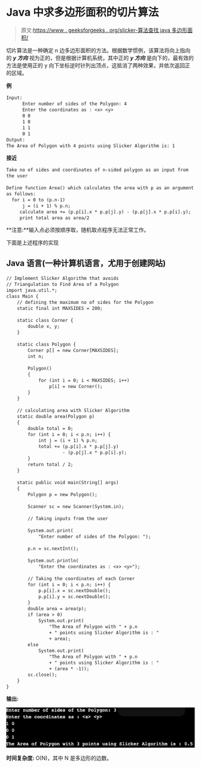 # Java 中求多边形面积的切片算法

> 原文:[https://www . geeksforgeeks . org/slicker-算法查找 java 多边形面积/](https://www.geeksforgeeks.org/slicker-algorithm-to-find-the-area-of-a-polygon-in-java/)

切片算法是一种确定 n 边多边形面积的方法。根据数学惯例，该算法将向上指向的 ***y 方向*** 视为正的，但是根据计算机系统，其中正的 ***y 方向*** 是向下的，最有效的方法是使用正的 y 向下坐标逆时针列出顶点，这抵消了两种效果，并依次返回正的区域。

**例**

```
Input:
      Enter number of sides of the Polygon: 4
      Enter the coordinates as : <x> <y>
      0 0
      1 0
      1 1
      0 1
Output:
The Area of Polygon with 4 points using Slicker Algorithm is: 1      
```

**接近**

```
Take no of sides and coordinates of n-sided polygon as an input from the user

Define function Area() which calculates the area with p as an argument as follows:
  for i = 0 to (p.n-1)
      j = (i + 1) % p.n;
     calculate area += (p.p[i].x * p.p[j].y) - (p.p[j].x * p.p[i].y);
     print total area as area/2

```

**注意:**输入点必须按顺序取，随机取点程序无法正常工作。

下面是上述程序的实现

## Java 语言(一种计算机语言，尤用于创建网站)

```
// Implement Slicker Algorithm that avoids
// Triangulation to Find Area of a Polygon
import java.util.*;
class Main {
    // defining the maximum no of sides for the Polygon
    static final int MAXSIDES = 200;

    static class Corner {
        double x, y;
    }

    static class Polygon {
        Corner p[] = new Corner[MAXSIDES];
        int n;

        Polygon()
        {
            for (int i = 0; i < MAXSIDES; i++)
                p[i] = new Corner();
        }
    }

    // calculating area with Slicker Algorithm
    static double area(Polygon p)
    {
        double total = 0;
        for (int i = 0; i < p.n; i++) {
            int j = (i + 1) % p.n;
            total += (p.p[i].x * p.p[j].y)
                     - (p.p[j].x * p.p[i].y);
        }
        return total / 2;
    }

    static public void main(String[] args)
    {
        Polygon p = new Polygon();

        Scanner sc = new Scanner(System.in);

        // Taking inputs from the user

        System.out.print(
            "Enter number of sides of the Polygon: ");

        p.n = sc.nextInt();

        System.out.println(
            "Enter the coordinates as : <x> <y>");

        // Taking the coordinates of each Corner
        for (int i = 0; i < p.n; i++) {
            p.p[i].x = sc.nextDouble();
            p.p[i].y = sc.nextDouble();
        }
        double area = area(p);
        if (area > 0)
            System.out.print(
                "The Area of Polygon with " + p.n
                + " points using Slicker Algorithm is : "
                + area);
        else
            System.out.print(
                "The Area of Polygon with " + p.n
                + " points using Slicker Algorithm is : "
                + (area * -1));
        sc.close();
    }
}
```

**输出:**

![](img/2c4eb3943586b3d2fbc4861864a14087.png)

**时间复杂度:** O(N)，其中 N 是多边形的边数。